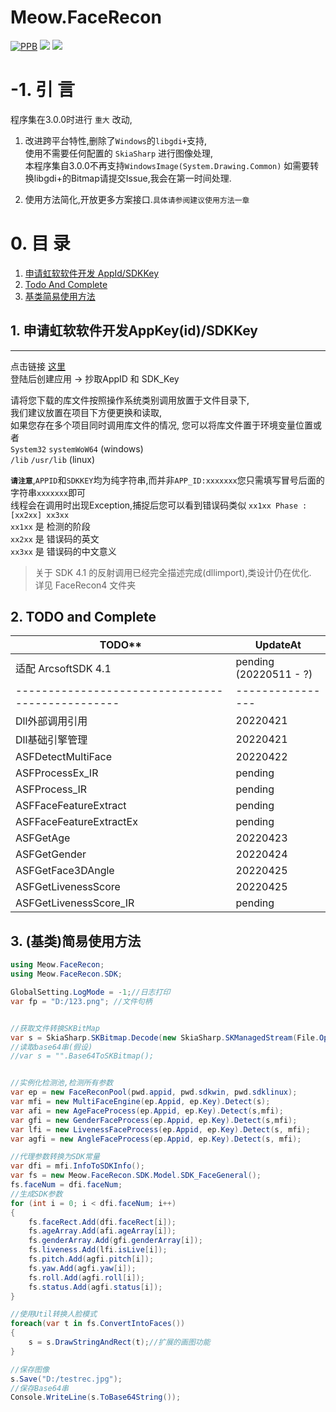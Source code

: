 # Meow.FaceRecon

[![PPB](https://github.com/DavidSciMeow/Meow.FaceRecon/actions/workflows/ppb.yml/badge.svg)](https://github.com/DavidSciMeow/Meow.FaceRecon/actions/workflows/ppb.yml)
![](https://img.shields.io/nuget/vpre/Electronicute.Meow.FaceRecon?label=NuGet%20Version)
![](https://img.shields.io/nuget/dt/Electronicute.Meow.FaceRecon?label=Nuget%20Download)

# -1. 引 言
程序集在3.0.0时进行 `重大` 改动,  

1. 改进跨平台特性,删除了`Windows`的`libgdi+`支持,  
使用不需要任何配置的 `SkiaSharp` 进行图像处理,  
本程序集自3.0.0不再支持`WindowsImage(System.Drawing.Common)`
如需要转换libgdi+的Bitmap请提交Issue,我会在第一时间处理.  

1. 使用方法简化,开放更多方案接口.`具体请参阅建议使用方法一章`

# 0. 目 录
1. [申请虹软软件开发 AppId/SDKKey](#1)
1. [Todo And Complete](#2)
1. [基类简易使用方法](#3)


## 1. 申请虹软软件开发AppKey(id)/SDKKey<a name="1"></a>
-------
点击链接 [这里](https://ai.arcsoft.com.cn/ucenter/resource/build/index.html#/login)  
登陆后创建应用 -> 抄取AppID 和 SDK_Key

请将您下载的库文件按照操作系统类别调用放置于文件目录下,  
我们建议放置在项目下方便更换和读取,  
如果您存在多个项目同时调用库文件的情况,
您可以将库文件置于环境变量位置或者  
`System32` `systemWoW64` (windows)  
`/lib` `/usr/lib` (linux)

**`请注意`**,`APPID`和`SDKKEY`均为纯字符串,而并非`APP_ID:xxxxxxx`您只需填写冒号后面的字符串`xxxxxxx`即可  
线程会在调用时出现Exception,捕捉后您可以看到错误码类似 `xx1xx Phase : [xx2xx] xx3xx`  
`xx1xx` 是 检测的阶段  
`xx2xx` 是 错误码的英文  
`xx3xx` 是 错误码的中文意义  

>关于 SDK 4.1 的反射调用已经完全描述完成(dllimport),类设计仍在优化.  
>详见 FaceRecon4 文件夹

## 2. TODO and Complete<a name="2"></a>
TODO**                                      |**UpdateAt**
------------------------------------------------|----------------  
适配 ArcsoftSDK 4.1 | pending (20220511 - ?)
------------------------------------------------|----------------  
Dll外部调用引用                                  | 20220421       
Dll基础引擎管理                                  | 20220421       
ASFDetectMultiFace                             | 20220422       
ASFProcessEx_IR                                | pending 
ASFProcess_IR                                  | pending 
ASFFaceFeatureExtract                          | pending 
ASFFaceFeatureExtractEx                        | pending 
ASFGetAge                                      | 20220423               
ASFGetGender                                   | 20220424               
ASFGetFace3DAngle                              | 20220425        
ASFGetLivenessScore                            | 20220425
ASFGetLivenessScore_IR                         | pending

## 3. (基类)简易使用方法<a name="3"></a>
```csharp
using Meow.FaceRecon;
using Meow.FaceRecon.SDK;

GlobalSetting.LogMode = -1;//日志打印
var fp = "D:/123.png"; //文件句柄


//获取文件转换SKBitMap
var s = SkiaSharp.SKBitmap.Decode(new SkiaSharp.SKManagedStream(File.OpenRead(fp)));
//读取base64串(假设)
//var s = "".Base64ToSKBitmap();


//实例化检测池,检测所有参数
var ep = new FaceReconPool(pwd.appid, pwd.sdkwin, pwd.sdklinux);
var mfi = new MultiFaceEngine(ep.Appid, ep.Key).Detect(s);
var afi = new AgeFaceProcess(ep.Appid, ep.Key).Detect(s,mfi);
var gfi = new GenderFaceProcess(ep.Appid, ep.Key).Detect(s,mfi);
var lfi = new LivenessFaceProcess(ep.Appid, ep.Key).Detect(s, mfi);
var agfi = new AngleFaceProcess(ep.Appid, ep.Key).Detect(s, mfi);

//代理参数转换为SDK常量
var dfi = mfi.InfoToSDKInfo();
var fs = new Meow.FaceRecon.SDK.Model.SDK_FaceGeneral();
fs.faceNum = dfi.faceNum;
//生成SDK参数
for (int i = 0; i < dfi.faceNum; i++)
{
    fs.faceRect.Add(dfi.faceRect[i]);
    fs.ageArray.Add(afi.ageArray[i]);
    fs.genderArray.Add(gfi.genderArray[i]);
    fs.liveness.Add(lfi.isLive[i]);
    fs.pitch.Add(agfi.pitch[i]);
    fs.yaw.Add(agfi.yaw[i]);
    fs.roll.Add(agfi.roll[i]);
    fs.status.Add(agfi.status[i]);
}

//使用Util转换人脸模式
foreach(var t in fs.ConvertIntoFaces())
{
    s = s.DrawStringAndRect(t);//扩展的画图功能
}

//保存图像
s.Save("D:/testrec.jpg");
//保存Base64串
Console.WriteLine(s.ToBase64String());
```

